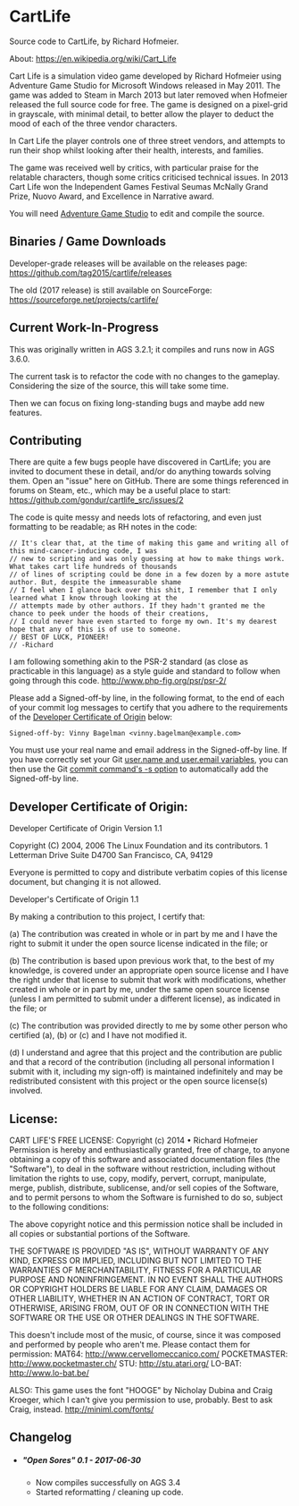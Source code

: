 # CartLife
Source code to CartLife, by Richard Hofmeier.

About: https://en.wikipedia.org/wiki/Cart_Life

Cart Life is a simulation video game developed by Richard Hofmeier using Adventure Game Studio for Microsoft Windows released in May 2011. The game was added to Steam in March 2013 but later removed when Hofmeier released the full source code for free. The game is designed on a pixel-grid in grayscale, with minimal detail, to better allow the player to deduct the mood of each of the three vendor characters.

In Cart Life the player controls one of three street vendors, and attempts to run their shop whilst looking after their health, interests, and families.

The game was received well by critics, with particular praise for the relatable characters, though some critics criticised technical issues. In 2013 Cart Life won the Independent Games Festival Seumas McNally Grand Prize, Nuovo Award, and Excellence in Narrative award.

You will need [Adventure Game Studio](http://www.adventuregamestudio.co.uk/) to edit and compile the source.

## Binaries / Game Downloads

Developer-grade releases will be available on the releases page:
https://github.com/tag2015/cartlife/releases

The old (2017 release) is still available on SourceForge:
https://sourceforge.net/projects/cartlife/

## Current Work-In-Progress

This was originally written in AGS 3.2.1; it compiles and runs now in AGS 3.6.0.

The current task is to refactor the code with no changes to the gameplay.
Considering the size of the source, this will take some time.

Then we can focus on fixing long-standing bugs and maybe add new features.

## Contributing

There are quite a few bugs people have discovered in CartLife; you are invited to document these in detail, and/or do anything towards solving them.  Open an "issue" here on GitHub.  There are some things referenced in forums on Steam, etc., which may be a useful place to start: https://github.com/gondur/cartlife_src/issues/2

The code is quite messy and needs lots of refactoring, and even just formatting to be readable; as RH notes in the code:
```
// It's clear that, at the time of making this game and writing all of this mind-cancer-inducing code, I was
// new to scripting and was only guessing at how to make things work. What takes cart life hundreds of thousands
// of lines of scripting could be done in a few dozen by a more astute author. But, despite the immeasurable shame
// I feel when I glance back over this shit, I remember that I only learned what I know through looking at the
// attempts made by other authors. If they hadn't granted me the chance to peek under the hoods of their creations,
// I could never have even started to forge my own. It's my dearest hope that any of this is of use to someone.
// BEST OF LUCK, PIONEER!
// -Richard
```

I am following something akin to the PSR-2 standard (as close as practicable in this language) as a style guide and standard to follow when going through this code. http://www.php-fig.org/psr/psr-2/  

Please add a Signed-off-by line, in the following format, to the end of each of your commit log messages to certify that you adhere to the requirements of the [Developer Certificate of Origin](https://julien.ponge.org/blog/developer-certificate-of-origin-versus-contributor-license-agreements/) below:
```
Signed-off-by: Vinny Bagelman <vinny.bagelman@example.com>
```
You must use your real name and email address in the Signed-off-by line. If you have correctly set your Git [user.name and user.email variables](https://git-scm.com/docs/git-config#Documentation/git-config.txt-username), you can then use the Git [commit command's -s option](https://git-scm.com/docs/git-commit#Documentation/git-commit.txt--s) to automatically add the Signed-off-by line.

## Developer Certificate of Origin:

Developer Certificate of Origin
Version 1.1

Copyright (C) 2004, 2006 The Linux Foundation and its contributors.
1 Letterman Drive
Suite D4700
San Francisco, CA, 94129

Everyone is permitted to copy and distribute verbatim copies of this
license document, but changing it is not allowed.


Developer's Certificate of Origin 1.1

By making a contribution to this project, I certify that:

(a) The contribution was created in whole or in part by me and I
    have the right to submit it under the open source license
    indicated in the file; or

(b) The contribution is based upon previous work that, to the best
    of my knowledge, is covered under an appropriate open source
    license and I have the right under that license to submit that
    work with modifications, whether created in whole or in part
    by me, under the same open source license (unless I am
    permitted to submit under a different license), as indicated
    in the file; or

(c) The contribution was provided directly to me by some other
    person who certified (a), (b) or (c) and I have not modified
    it.

(d) I understand and agree that this project and the contribution
    are public and that a record of the contribution (including all
    personal information I submit with it, including my sign-off) is
    maintained indefinitely and may be redistributed consistent with
    this project or the open source license(s) involved.

## License:

CART LIFE'S FREE LICENSE: Copyright (c) 2014 • Richard Hofmeier Permission is hereby and enthusiastically granted, free of charge, to anyone obtaining a copy of this software and associated documentation files (the "Software"), to deal in the software without restriction, including without limitation the rights to use, copy, modify, pervert, corrupt, manipulate, merge, publish, distribute, sublicense, and/or sell copies of the Software, and to permit persons to whom the Software is furnished to do so, subject to the following conditions:

The above copyright notice and this permission notice shall be included in all copies or substantial portions of the Software.

THE SOFTWARE IS PROVIDED "AS IS", WITHOUT WARRANTY OF ANY KIND, EXPRESS OR IMPLIED, INCLUDING BUT NOT LIMITED TO THE WARRANTIES OF MERCHANTABILITY, FITNESS FOR A PARTICULAR PURPOSE AND NONINFRINGEMENT. IN NO EVENT SHALL THE AUTHORS OR COPYRIGHT HOLDERS BE LIABLE FOR ANY CLAIM, DAMAGES OR OTHER LIABILITY, WHETHER IN AN ACTION OF CONTRACT, TORT OR OTHERWISE, ARISING FROM, OUT OF OR IN CONNECTION WITH THE SOFTWARE OR THE USE OR OTHER DEALINGS IN THE SOFTWARE.

This doesn't include most of the music, of course, since it was composed and performed by people who aren't me. Please contact them for permission: MAT64: http://www.cervellomeccanico.com/ POCKETMASTER: http://www.pocketmaster.ch/ STU: http://stu.atari.org/ LO-BAT: http://www.lo-bat.be/

ALSO: This game uses the font "HOOGE" by Nicholay Dubina and Craig Kroeger, which I can't give you permission to use, probably. Best to ask Craig, instead. http://miniml.com/fonts/


## Changelog

- #####  "Open Sores" 0.1 - 2017-06-30
    - Now compiles successfully on AGS 3.4
    - Started reformatting / cleaning up code.
